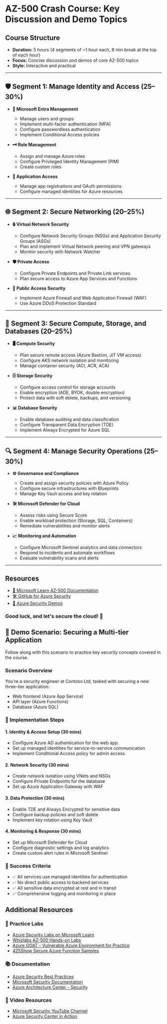 # AZ-500 Crash Course: Key Discussion and Demo Topics

## Course Structure
- **Duration:** 5 hours (4 segments of ~1 hour each, 8 min break at the top of each hour)
- **Focus:** Concise discussion and demos of core AZ-500 topics
- **Style:** Interactive and practical 

---

## 🛡️ Segment 1: Manage Identity and Access (25–30%)
- **🔑 Microsoft Entra Management**  
  - Manage users and groups  
  - Implement multi-factor authentication (MFA)  
  - Configure passwordless authentication  
  - Implement Conditional Access policies  

- **🗝️ Role Management**  
  - Assign and manage Azure roles  
  - Configure Privileged Identity Management (PIM)  
  - Create custom roles  

- **🔐 Application Access**  
  - Manage app registrations and OAuth permissions  
  - Configure managed identities for Azure resources  

---

## 🌐 Segment 2: Secure Networking (20–25%)
- **🔒 Virtual Network Security**  
  - Configure Network Security Groups (NSGs) and Application Security Groups (ASGs)  
  - Plan and implement Virtual Network peering and VPN gateways  
  - Monitor security with Network Watcher  

- **🛡️ Private Access**  
  - Configure Private Endpoints and Private Link services  
  - Plan secure access to Azure App Services and Functions  

- **🚀 Public Access Security**  
  - Implement Azure Firewall and Web Application Firewall (WAF)  
  - Use Azure DDoS Protection Standard  

---

## 💾 Segment 3: Secure Compute, Storage, and Databases (20–25%)
- **🖥️ Compute Security**  
  - Plan secure remote access (Azure Bastion, JIT VM access)  
  - Configure AKS network isolation and monitoring  
  - Manage container security (ACI, ACR, ACA)  

- **🗄️ Storage Security**  
  - Configure access control for storage accounts  
  - Enable encryption (ADE, BYOK, double encryption)  
  - Protect data with soft delete, backups, and versioning  

- **📊 Database Security**  
  - Enable database auditing and data classification  
  - Configure Transparent Data Encryption (TDE)  
  - Implement Always Encrypted for Azure SQL  

---

## 🔍 Segment 4: Manage Security Operations (25–30%)
- **⚙️ Governance and Compliance**  
  - Create and assign security policies with Azure Policy  
  - Configure secure infrastructures with Blueprints  
  - Manage Key Vault access and key rotation  

- **🛠️ Microsoft Defender for Cloud**  
  - Assess risks using Secure Score  
  - Enable workload protection (Storage, SQL, Containers)  
  - Remediate vulnerabilities and monitor alerts  

- **📈 Monitoring and Automation**  
  - Configure Microsoft Sentinel analytics and data connectors  
  - Respond to incidents and automate workflows  
  - Evaluate vulnerability scans and alerts  

---

## Resources
- [🔗 Microsoft Learn AZ-500 Documentation](https://learn.microsoft.com/en-us/certifications/exams/az-500/)
- [🛠️ GitHub for Azure Security](https://github.com/topics/azure-security)
- [🎥 Azure Security Demos](https://azure.microsoft.com/en-us/resources/videos/)

### Good luck, and let's secure the cloud! 🚀

## 🎯 Demo Scenario: Securing a Multi-tier Application
Follow along with this scenario to practice key security concepts covered in the course.

### Scenario Overview
You're a security engineer at Contoso Ltd, tasked with securing a new three-tier application:
- Web frontend (Azure App Service)
- API layer (Azure Functions) 
- Database (Azure SQL)

### 🔄 Implementation Steps

#### 1. Identity & Access Setup (30 mins)
- Configure Azure AD authentication for the web app
- Set up managed identities for service-to-service communication
- Implement Conditional Access policy for admin access

#### 2. Network Security (30 mins)
- Create network isolation using VNets and NSGs
- Configure Private Endpoints for the database
- Set up Azure Application Gateway with WAF

#### 3. Data Protection (30 mins)
- Enable TDE and Always Encrypted for sensitive data
- Configure backup policies and soft delete
- Implement key rotation using Key Vault

#### 4. Monitoring & Response (30 mins)
- Set up Microsoft Defender for Cloud
- Configure diagnostic settings and log analytics
- Create custom alert rules in Microsoft Sentinel

### 🎯 Success Criteria
- ✅ All services use managed identities for authentication
- ✅ No direct public access to backend services
- ✅ All sensitive data encrypted at rest and in transit
- ✅ Comprehensive logging and monitoring in place

## Additional Resources

### 🔨 Practice Labs
- [Azure Security Labs on Microsoft Learn](https://learn.microsoft.com/en-us/certifications/exams/az-500)
- [Whizlabs AZ-500 Hands-on Labs](https://www.whizlabs.com/blog/top-azure-hands-on-labs/)
- [Azure GOAT - Vulnerable Azure Environment for Practice](https://github.com/Akriti-S/AzGOAT)
- [425Show Secure Azure Function Samples](https://github.com/425show/SecureAzureFunctionMiW)

### 📚 Documentation
- [Azure Security Best Practices](https://learn.microsoft.com/en-us/azure/security/fundamentals/best-practices-and-patterns)
- [Microsoft Security Documentation](https://learn.microsoft.com/en-us/security/)
- [Azure Architecture Center - Security](https://learn.microsoft.com/en-us/azure/architecture/framework/security/overview)

### 🎥 Video Resources
- [Microsoft Security YouTube Channel](https://www.youtube.com/c/MicrosoftSecurity)
- [Azure Security Center in Action](https://www.youtube.com/playlist?list=PLLasX02E8BPBxGouWlJV-u_XVcXfkdscl)
